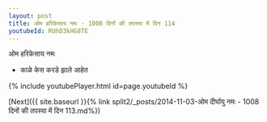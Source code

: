 ```yaml
---
layout: post
title: ओम हरिकेसाय नमः - 1008 दिनों की तपस्या में दिन 114
youtubeId: RUhD3kHG8TE
---
```

 
 
 ओम हरिकेसाय नमः  
 
 -  काळे केस करडे झाले आहेत 
 
  
 
  
 
 
 
 
 
 


{% include youtubePlayer.html id=page.youtubeId %}
 
[Next]({{ site.baseurl }}{% link  split2/_posts/2014-11-03-ओम दीर्घायु नमः - 1008 दिनों की तपस्या में दिन 113.md%})
 
